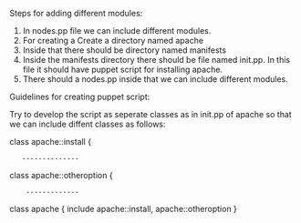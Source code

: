 Steps for adding different modules:

1. In nodes.pp file we can include different modules.
2. For creating a Create a directory named apache
3. Inside that there should be directory named manifests
4. Inside the manifests directory there should be file named init.pp. In this file it should have puppet script for installing apache.
5. There should a nodes.pp inside that we can include different modules.

Guidelines for creating puppet script:

Try to develop the script as seperate classes as in init.pp of apache so that we can include diffent classes as follows:

class apache::install {

       --------------

class apache::otheroption {

        -------------

class apache {
        include apache::install, apache::otheroption
        }
